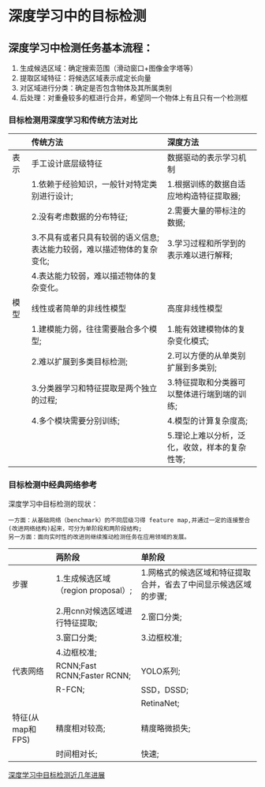 # 深度学习中的目标检测
## 深度学习中检测任务基本流程：
1. 生成候选区域：确定搜索范围（滑动窗口+图像金字塔等）
2. 提取区域特征：将候选区域表示成定长向量
3. 对区域进行分类：确定是否包含物体及其所属类别
4. 后处理：对重叠较多的框进行合并，希望同一个物体上有且只有一个检测框

### 目标检测用深度学习和传统方法对比
|         |传统方法 |  深度方法 |
|:--------|:-------|:-------|
|表示|手工设计底层级特征| 数据驱动的表示学习机制|
| |1.依赖于经验知识，一般针对特定类别进行设计;|1.根据训练的数据自适应地构造特征提取器;
| |2.没有考虑数据的分布特征;               |2.需要大量的带标注的数据;
| |3.不具有或者只具有较弱的语义信息;表达能力较弱，难以描述物体的复杂变化;|3.学习过程和所学到的表示难以进行解释;
| |4.表达能力较弱，难以描述物体的复杂变化。|
|模型|线性或者简单的非线性模型 |高度非线性模型|
| |1.建模能力弱，往往需要融合多个模型;|1.能有效建模物体的复杂变化模式;
| |2.难以扩展到多类目标检测;|2.可以方便的从单类别扩展到多类别;
| |3.分类器学习和特征提取是两个独立的过程;|3.特征提取和分类器可以整体进行端到端的训练;
| |4.多个模块需要分别训练;|4.模型的计算复杂度高;
| | |5.理论上难以分析，泛化，收敛，样本的复杂性等;

### 目标检测中经典网络参考
深度学习中目标检测的现状：

    一方面：从基础网络（benchmark）的不同层级习得 feature map,并通过一定的连接整合(改进网络结构)起来，可分为单阶段和两阶段结构;
    另一方面：面向实时性的改进则继续推动检测任务在应用领域的发展。
|  |两阶段| 单阶段|
|:------|:----------|:------|
|步骤|1.生成候选区域（region proposal）;|1.网格式的候选区域和特征提取合并，省去了中间显示候选区域的步骤;
| |2.用cnn对候选区域进行特征提取;|2.窗口分类;
| |3.窗口分类;|3.边框校准;
| |4.边框校准;|
|代表网络|RCNN;Fast RCNN;Faster RCNN;|YOLO系列;
| |R-FCN;|SSD，DSSD;
| | |RetinaNet;
|特征(从map和FPS)|精度相对较高;|精度略微损失;
| |时间相对长;|快速;

[深度学习中目标检测近几年进展](https://github.com/ddlee-cn/Obj_Det_Progress_Tracker)


